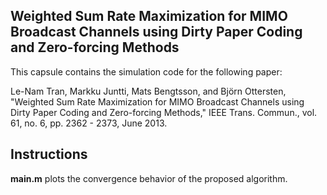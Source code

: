 ## Weighted Sum Rate Maximization for MIMO Broadcast Channels using Dirty Paper Coding and Zero-forcing Methods

This capsule contains the simulation code for the following paper:

Le-Nam Tran, Markku Juntti, Mats Bengtsson, and Björn Ottersten, "Weighted Sum Rate Maximization for MIMO Broadcast Channels using Dirty Paper Coding and Zero-forcing Methods," IEEE Trans. Commun., vol. 61, no. 6, pp. 2362 - 2373, June 2013.

## Instructions
**main.m** plots the convergence behavior of the proposed algorithm.